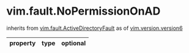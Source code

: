 vim.fault.NoPermissionOnAD
==========================
inherits from [vim.fault.ActiveDirectoryFault](docs/vim.fault.ActiveDirectoryFault.md)
as of [vim.version.version6](docs/vim.version.md)

| property | type | optional |
|:---------|:-----|:---------|
